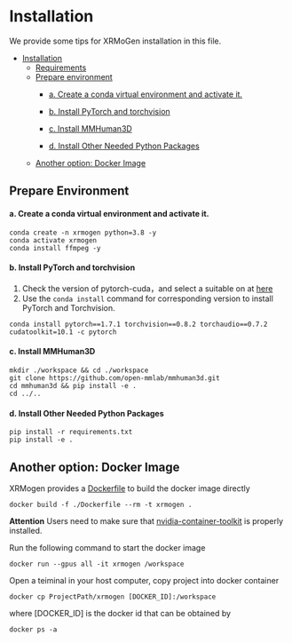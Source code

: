 # Installation


<!-- TOC -->

We provide some tips for XRMoGen installation in this file.


- [Installation](#installation)
  - [Requirements](#requirements)
  - [Prepare environment](#prepare-environment)
      - [a. Create a conda virtual environment and activate it.](#a-create-a-conda-virtual-environment-and-activate-it)
      - [b. Install PyTorch and torchvision](#b-install-pytorch-and-torchvision)

      - [c. Install MMHuman3D](#c-install-mmhuman3d)
      - [d. Install Other Needed Python Packages](#d-install-other-needed-python-packages)
  - [Another option: Docker Image](#another-option-docker-image)


<!-- TOC -->
<!--
## 安装依赖包

- Linux
- Python 3.7+
- PyTorch 1.6+
- CUDA 10.0+
- GCC 7.5+
- build-essential: Install by `apt-get install -y build-essential git ninja-build ffmpeg libsm6 libxext6 libgl1`
- [mmcv-full](https://github.com/open-mmlab/mmcv)
- Numpy
- ffmpeg
- [opencv-python 3+](https://github.com/dmlc/decord): 可通过 `pip install opencv-python>=3` 安装
- [imageio](https://github.com/dmlc/decord): 可通过 `pip install imageio` 安装
- [scikit-image](https://github.com/dmlc/decord): 可通过 `pip install scikit-image` 安装
- [spconv](https://github.com/dmlc/decord): 从支持的版本中选择跟你本地cuda版本一致的安装, 比如 `pip install spconv-cu113`
- [pytorch3d](https://github.com/dmlc/decord): 可通过 `pip install "git+https://github.com/facebookresearch/pytorch3d.git@stable"` 安装
 -->


## Prepare Environment
<!--
#### a. 安装系统依赖库.

```shell
sudo apt install libgl-dev freeglut3-dev build-essential git ninja-build ffmpeg libsm6 libxext6 libgl1
``` -->

#### a. Create a conda virtual environment and activate it.

```shell
conda create -n xrmogen python=3.8 -y
conda activate xrmogen
conda install ffmpeg -y
```

#### b. Install PyTorch and torchvision

1. Check the version of pytorch-cuda，and select a suitable on at [here](https://pytorch.org/get-started/previous-versions/)
2. Use the  `conda install` command for corresponding version to install PyTorch and Torchvision.

```
conda install pytorch==1.7.1 torchvision==0.8.2 torchaudio==0.7.2 cudatoolkit=10.1 -c pytorch
```

#### c. Install MMHuman3D
```
mkdir ./workspace && cd ./workspace
git clone https://github.com/open-mmlab/mmhuman3d.git
cd mmhuman3d && pip install -e .
cd ../..
```

#### d.  Install Other Needed Python Packages
```
pip install -r requirements.txt
pip install -e .
```
<!-- * 根据[官方说明](https://mmcv.readthedocs.io/en/latest/get_started/installation.html)，安装 ```mmcv-full```
* 安装 ```spconv```, 比如 ```pip install spconv-cu111```. 值得注意的是只有部分cuda版本是支持的, 具体请查看 [官方说明](https://github.com/traveller59/spconv)
* 通过 ```pip install "git+https://github.com/facebookresearch/pytorch3d.git@stable"``` 安装 ```pytorch3d```
* 通过 ```pip install git+https://github.com/NVlabs/tiny-cuda-nn/#subdirectory=bindings/torch``` 安装 ```tcnn```
* 查看[官方说明](https://github.com/creiser/kilonerf#option-b-build-cuda-extension-yourself) 安装 ```kilo-cuda``` -->

<!-- #### e. 安装cuda扩展
* 为了支持instant-ngp算法，需要编译安装cuda扩展 ```raymarch```, 查看[具体教程](../../extensions/ngp_raymarch/README.md) -->


## Another option: Docker Image

XRMogen provides a [Dockerfile](../../Dockerfile) to build the docker image directly

```shell
docker build -f ./Dockerfile --rm -t xrmogen .
```

**Attention** Users need to make sure that  [nvidia-container-toolkit](https://docs.nvidia.com/datacenter/cloud-native/container-toolkit/install-guide.html#docker) is properly installed.

Run the following command to start the docker image
```shell
docker run --gpus all -it xrmogen /workspace
```
Open a teiminal in your host computer, copy project into docker container
```shell
docker cp ProjectPath/xrmogen [DOCKER_ID]:/workspace
```
where [DOCKER_ID] is the docker id that can be obtained by
```
docker ps -a
```

<!-- ## 安装验证

为了验证 XRNerf 和所需的依赖包是否已经安装成功，可以运行单元测试模块

```shell
coverage run --source xrnerf/models -m pytest -s test/models && coverage report -m
```

注意，运行单元测试模块前需要额外安装 ```coverage``` 和 ```pytest```
```
pip install coverage pytest -i https://pypi.tuna.tsinghua.edu.cn/simple
``` -->
